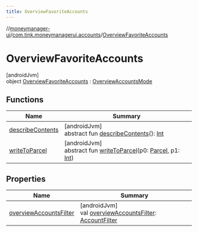 ```yaml
---
title: OverviewFavoriteAccounts
---
```

//[moneymanager-ui](../../../index.html)/[com.tink.moneymanagerui.accounts](../index.html)/[OverviewFavoriteAccounts](index.html)



# OverviewFavoriteAccounts



[androidJvm]\
object [OverviewFavoriteAccounts](index.html) : [OverviewAccountsMode](../-overview-accounts-mode/index.html)



## Functions


| Name | Summary |
|---|---|
| [describeContents](../../com.tink.service.provider/-provider-filter/index.html#-1578325224%2FFunctions%2F1000845458) | [androidJvm]<br>abstract fun [describeContents](../../com.tink.service.provider/-provider-filter/index.html#-1578325224%2FFunctions%2F1000845458)(): [Int](https://kotlinlang.org/api/latest/jvm/stdlib/kotlin/-int/index.html) |
| [writeToParcel](../../com.tink.service.provider/-provider-filter/index.html#-1754457655%2FFunctions%2F1000845458) | [androidJvm]<br>abstract fun [writeToParcel](../../com.tink.service.provider/-provider-filter/index.html#-1754457655%2FFunctions%2F1000845458)(p0: [Parcel](https://developer.android.com/reference/kotlin/android/os/Parcel.html), p1: [Int](https://kotlinlang.org/api/latest/jvm/stdlib/kotlin/-int/index.html)) |


## Properties


| Name | Summary |
|---|---|
| [overviewAccountsFilter](../-overview-accounts-mode/overview-accounts-filter.html) | [androidJvm]<br>val [overviewAccountsFilter](../-overview-accounts-mode/overview-accounts-filter.html): [AccountFilter](../-account-filter/index.html) |

